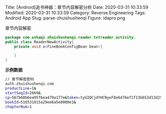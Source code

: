 Title: [Android]追书神器：章节内容解密分析
Date: 2020-03-31 10:33:59
Modified: 2020-03-31 10:33:59
Category: Reverse Engineering
Tags: Android App
Slug: parse-zhuishushenqi
Figure: idapro.png

章节内容解密
```java
package com.ushaqi.zhuishushenqi.reader.txtreader.activity;
public class ReaderNewActivity{
    private void a(FineBookConfigBean bean){

    }
}
```

**示例数据**

```bash
// 章节解密密码
auth.zhuishushenqi.com
productLine=1&
startSeqId=2669&
cp=567b60b6ea95f6ea479a177e&token=tyU2QCjdYHCNyeF8e6476ef1f13b652d13d25d2310eeca5f69e15570325cbac7fd0286494441df9829eb2de8a8b333a98f328b4ba39c4b5475118db133d1742945d11d88087f117c8a4227dce946dd92f13f914076840c97&
bookId=516531015a29ee6a5e0000e1&
chapterNum=1
```
